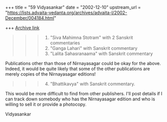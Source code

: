 +++
title = "59 Vidyasankar"
date = "2002-12-10"
upstream_url = "https://lists.advaita-vedanta.org/archives/advaita-l/2002-December/004184.html"

+++
[Archive link](https://lists.advaita-vedanta.org/archives/advaita-l/2002-December/004184.html)

>> > 1. "Siva Mahimna Stotram" with 2 Sanskrit commentaries
>> > 2. "Ganga Lahari" with Sanskrit commentary
>> > 3. "Lalita Sahasranaama" with Sanskrit commentary

Publications other than those of Nirnayasagar could be okay for the above.
Indeed, it would be quite likely that some of the other publications are
merely copies of the Nirnayasagar editions!

>> > 4. "Bhattikavya" with Sanskrit commentary.
>> >

This would be more difficult to find from other publishers. I'll post
details if I can track down somebody who has the Nirnayasagar edition and
who is willing to sell it or provide a photocopy.

Vidyasankar

